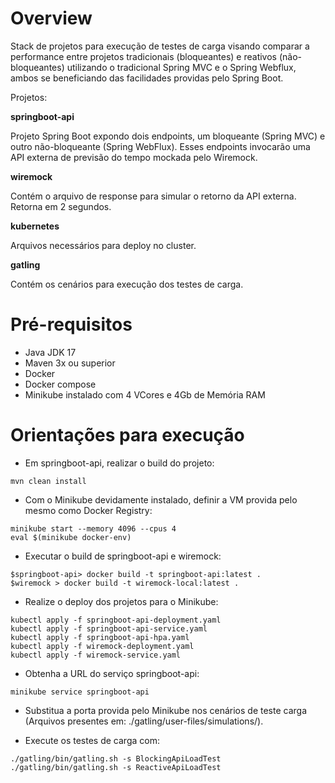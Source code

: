 # Overview

Stack de projetos para execução de testes de carga visando comparar a performance entre projetos tradicionais (bloqueantes) e reativos (não-bloqueantes) utilizando o tradicional Spring MVC e o Spring Webflux, ambos se beneficiando das facilidades providas pelo Spring Boot.

Projetos:

**springboot-api**

Projeto Spring Boot expondo dois endpoints, um bloqueante (Spring MVC) e outro não-bloqueante (Spring WebFlux). Esses endpoints invocarão uma API externa de previsão do tempo mockada pelo Wiremock.

**wiremock**

Contém o arquivo de response para simular o retorno da API externa. Retorna em 2 segundos.

**kubernetes**

Arquivos necessários para deploy no cluster.

**gatling**

Contém os cenários para execução dos testes de carga.

# Pré-requisitos

* Java JDK 17
* Maven 3x ou superior
* Docker
* Docker compose
* Minikube instalado com 4 VCores e 4Gb de Memória RAM

# Orientações para execução

* Em springboot-api, realizar o build do projeto:
```
mvn clean install
```

* Com o Minikube devidamente instalado, definir a VM provida pelo mesmo como Docker Registry:
```
minikube start --memory 4096 --cpus 4
eval $(minikube docker-env)
```

* Executar o build de springboot-api e wiremock:
```
$springboot-api> docker build -t springboot-api:latest .
$wiremock > docker build -t wiremock-local:latest .
```

* Realize o deploy dos projetos para o Minikube:
```
kubectl apply -f springboot-api-deployment.yaml
kubectl apply -f springboot-api-service.yaml
kubectl apply -f springboot-api-hpa.yaml
kubectl apply -f wiremock-deployment.yaml
kubectl apply -f wiremock-service.yaml
```

* Obtenha a URL do serviço springboot-api:
```
minikube service springboot-api
```

* Substitua a porta provida pelo Minikube nos cenários de teste carga (Arquivos presentes em: ./gatling/user-files/simulations/).

* Execute os testes de carga com:
```
./gatling/bin/gatling.sh -s BlockingApiLoadTest
./gatling/bin/gatling.sh -s ReactiveApiLoadTest
```
